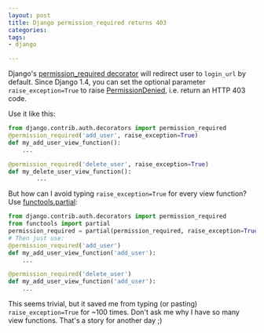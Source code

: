 ```yaml
---
layout: post
title: Django permission_required returns 403
categories: 
tags:
- django

---
```


Django's [permission_required decorator](https://docs.djangoproject.com/en/1.5/topics/auth/default/#the-permission-required-decorator) will redirect user to `login_url` by default. Since Django 1.4, you can set the optional parameter `raise_exception=True` to raise [PermissionDenied](https://docs.djangoproject.com/en/1.5/ref/exceptions/#django.core.exceptions.PermissionDenied), i.e. return an HTTP 403 code.

Use it like this:

```python
from django.contrib.auth.decorators import permission_required
@permission_required('add_user', raise_exception=True)
def my_add_user_view_function():
    ...

@permission_required('delete_user', raise_exception=True)
def my_delete_user_view_function():
        ...
```
          
But how can I avoid typing `raise_exception=True` for every view function? Use [functools.partial](https://docs.python.org/2/library/functools.html#functools.partial):


```python
from django.contrib.auth.decorators import permission_required
from functools import partial
permission_required = partial(permission_required, raise_exception=True)
# Then just use:
@permission_required('add_user')
def my_add_user_view_function('add_user'):
    ...

@permission_required('delete_user')
def my_add_user_view_function('add_user'):
    ...
```
        
This seems trivial, but it saved me from typing (or pasting) `raise_exception=True` for ~100 times. Don't ask me why I have so many view functions. That's a story for another day ;)